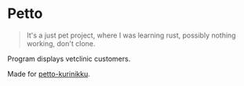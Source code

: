# Petto

> It's a just pet project, where I was learning rust, possibly nothing working, don't clone. 

Program displays vetclinic customers.

Made for [petto-kurinikku](https://github.com/jadatix/petto-kurinikku).